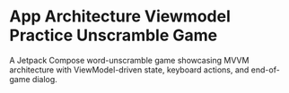 # App Architecture Viewmodel Practice Unscramble Game
A Jetpack Compose word-unscramble game showcasing MVVM architecture with ViewModel-driven state, keyboard actions, and end-of-game dialog.
